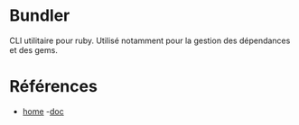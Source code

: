 # Bundler

CLI utilitaire pour ruby. Utilisé notamment pour la gestion des dépendances et des gems.

# Références

  - [home](https://bundler.io/)
  -[doc](https://bundler.io/v1.14/man/bundle-gem.1.html)
